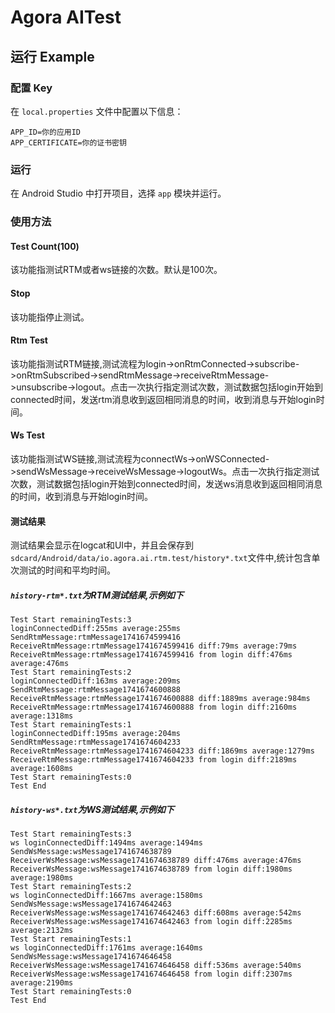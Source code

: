# Agora AITest

## 运行 Example

### 配置 Key

在 `local.properties` 文件中配置以下信息：

```properties
APP_ID=你的应用ID
APP_CERTIFICATE=你的证书密钥
```

### 运行

在 Android Studio 中打开项目，选择 `app` 模块并运行。

### 使用方法

#### Test Count(100)

该功能指测试RTM或者ws链接的次数。默认是100次。

#### Stop

该功能指停止测试。

#### Rtm Test

该功能指测试RTM链接,测试流程为login->onRtmConnected->subscribe->onRtmSubscribed->sendRtmMessage->receiveRtmMessage->unsubscribe->logout。点击一次执行指定测试次数，测试数据包括login开始到connected时间，发送rtm消息收到返回相同消息的时间，收到消息与开始login时间。

#### Ws Test

该功能指测试WS链接,测试流程为connectWs->onWSConnected->sendWsMessage->receiveWsMessage->logoutWs。点击一次执行指定测试次数，测试数据包括login开始到connected时间，发送ws消息收到返回相同消息的时间，收到消息与开始login时间。

#### 测试结果

测试结果会显示在logcat和UI中，并且会保存到`sdcard/Android/data/io.agora.ai.rtm.test/history*.txt`文件中,统计包含单次测试的时间和平均时间。

##### `history-rtm*.txt`为RTM测试结果,示例如下

```
Test Start remainingTests:3
loginConnectedDiff:255ms average:255ms
SendRtmMessage:rtmMessage1741674599416
ReceiveRtmMessage:rtmMessage1741674599416 diff:79ms average:79ms
ReceiveRtmMessage:rtmMessage1741674599416 from login diff:476ms average:476ms
Test Start remainingTests:2
loginConnectedDiff:163ms average:209ms
SendRtmMessage:rtmMessage1741674600888
ReceiveRtmMessage:rtmMessage1741674600888 diff:1889ms average:984ms
ReceiveRtmMessage:rtmMessage1741674600888 from login diff:2160ms average:1318ms
Test Start remainingTests:1
loginConnectedDiff:195ms average:204ms
SendRtmMessage:rtmMessage1741674604233
ReceiveRtmMessage:rtmMessage1741674604233 diff:1869ms average:1279ms
ReceiveRtmMessage:rtmMessage1741674604233 from login diff:2189ms average:1608ms
Test Start remainingTests:0
Test End
```

##### `history-ws*.txt`为WS测试结果,示例如下

```
Test Start remainingTests:3
ws loginConnectedDiff:1494ms average:1494ms
SendWsMessage:wsMessage1741674638789
ReceiverWsMessage:wsMessage1741674638789 diff:476ms average:476ms
ReceiverWsMessage:wsMessage1741674638789 from login diff:1980ms average:1980ms
Test Start remainingTests:2
ws loginConnectedDiff:1667ms average:1580ms
SendWsMessage:wsMessage1741674642463
ReceiverWsMessage:wsMessage1741674642463 diff:608ms average:542ms
ReceiverWsMessage:wsMessage1741674642463 from login diff:2285ms average:2132ms
Test Start remainingTests:1
ws loginConnectedDiff:1761ms average:1640ms
SendWsMessage:wsMessage1741674646458
ReceiverWsMessage:wsMessage1741674646458 diff:536ms average:540ms
ReceiverWsMessage:wsMessage1741674646458 from login diff:2307ms average:2190ms
Test Start remainingTests:0
Test End
```
